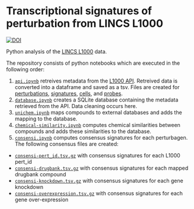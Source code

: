 # Transcriptional signatures of perturbation from LINCS L1000

[![DOI](https://zenodo.org/badge/doi/10.5281/zenodo.27229.svg)](http://dx.doi.org/10.5281/zenodo.27229)

Python analysis of the [LINCS L1000](http://www.lincscloud.org/) data.

The repository consists of python notebooks which are executed in the following order:

1. [`api.ipynb`](api.ipynb) retreives metadata from the [L1000 API](http://api.lincscloud.org/). Retreived data is converted into a dataframe and saved as a tsv. Files are created for [perturbations](data/pertinfo/pertinfo.tsv.gz), [signatures](data/siginfo/siginfo.tsv.gz), [cells](data/cellinfo/cellinfo.tsv.gz), and [probes](data/geneinfo/geneinfo.tsv.gz).
2. [`database.ipynb`](database.ipynb) creates a SQLite database containing the metadata retrieved from the API. Data cleaning occurs here.
3. [`unichem.ipynb`](unichem.ipynb) maps compounds to external databases and adds the mapping to the database.
4. [`chemical-similarity.ipynb`](chemical-similarity.ipynb) computes chemical similarities between compounds and adds these similarities to the database.
5. [`consensi.ipynb`](consensi.ipynb) computes consensus signatures for each perturbagen. The following consensus files are created:
  + [`consensi-pert_id.tsv.gz`](consensi/consensi-pert_id.tsv.gz) with consensus signatures for each L1000 pert_id
  + [`consensi-drugbank.tsv.gz`](consensi/consensi-drugbank.tsv.gz) with consensus signatures for each mapped drugbank compound 
  + [`consensi-knockdown.tsv.gz`](consensi/consensi-knockdown.tsv.gz) with consensus signatures for each gene knockdown
  + [`consensi-overexpression.tsv.gz`](consensi/consensi-overexpression.tsv.gz) with consensus signatures for each gene over-expression
